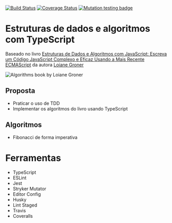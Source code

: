 [![Build Status](https://www.travis-ci.com/vinicius91carvalho/loiane-groner-estrutura-de-dados-e-algoritmos.svg?branch=master)](https://www.travis-ci.com/vinicius91carvalho/loiane-groner-estrutura-de-dados-e-algoritmos)
[![Coverage Status](https://coveralls.io/repos/github/vinicius91carvalho/loiane-groner-estrutura-de-dados-e-algoritmos/badge.svg?branch=master)](https://coveralls.io/github/vinicius91carvalho/loiane-groner-estrutura-de-dados-e-algoritmos?branch=master)
[![Mutation testing badge](https://img.shields.io/endpoint?style=flat&url=https%3A%2F%2Fbadge-api.stryker-mutator.io%2Fgithub.com%2Fvinicius91carvalho%2Floiane-groner-estrutura-de-dados-e-algoritmos%2Fmaster)](https://dashboard.stryker-mutator.io/reports/github.com/vinicius91carvalho/loiane-groner-estrutura-de-dados-e-algoritmos/master)
# Estruturas de dados e algoritmos com TypeScript

Baseado no livro [Estruturas de Dados e Algoritmos com JavaScript: Escreva um Código JavaScript Complexo e Eficaz Usando a Mais Recente ECMAScript](https://www.amazon.com.br/Estruturas-Dados-Algoritmos-Com-Javascript/dp/8575226932) da autora [Loiane Groner](https://loiane.com)

![Algorithms book by Loiane Groner](https://images-na.ssl-images-amazon.com/images/I/41QGA9y1LZL._SX357_BO1,204,203,200_.jpg)

## Proposta

* Praticar o uso de TDD
* Implementar os algoritmos do livro usando TypeScript

## Algoritmos

* Fibonacci de forma imperativa

# Ferramentas

* TypeScript
* ESLint
* Jest
* Stryker Mutator
* Editor Config
* Husky
* Lint Staged
* Travis
* Coveralls
